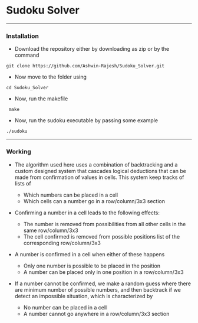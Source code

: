 # Sudoku Solver
---
### Installation
- Download the repository either by downloading as zip or by the command

```git clone https://github.com/Ashwin-Rajesh/Sudoku_Solver.git```
- Now move to the folder using

```cd Sudoku_Solver```
- Now, run the makefile

``` make```
- Now, run the sudoku executable by passing some example

```./sudoku```

---
### Working
- The algorithm used here uses a combination of backtracking and a custom designed system that cascades logical deductions that can be made from confirmation of values in cells. This system keep tracks of lists of
  - Which numbers can be placed in a cell
  - Which cells can a number go in a row/column/3x3 section

- Confirming a number in a cell leads to the following effects:
  - The number is removed from possibilities from all other cells in the same row/column/3x3
  - The cell confirmed is removed from possible positions list of the corresponding row/column/3x3

- A number is confirmed in a cell when either of these happens
  - Only one number is possible to be placed in the position
  - A number can be placed only in one position in a row/column/3x3
  
- If a number cannot be confirmed, we make a random guess where there are minimum number of possible numbers, and then backtrack if we detect an impossible situation, which is characterized by
  - No number can be placed in a cell
  - A number cannot go anywhere in a row/column/3x3 section
